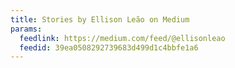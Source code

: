 ```yaml
---
title: Stories by Ellison Leão on Medium
params:
  feedlink: https://medium.com/feed/@ellisonleao
  feedid: 39ea0508292739683d499d1c4bbfe1a6
---
```

